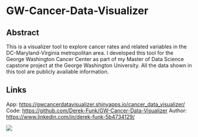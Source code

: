 # GW-Cancer-Data-Visualizer

## Abstract
This is a visualizer tool to explore cancer rates and related variables in the DC-Maryland-Virginia metropolitan area. I developed this tool for the George Washington Cancer Center as part of my Master of Data Science capstone project at the George Washington University. All the data shown in this tool are publicly available information.

## Links
App: https://gwcancerdatavisualizer.shinyapps.io/cancer_data_visualizer/
Code: https://github.com/Derek-Funk/GW-Cancer-Data-Visualizer
Author: https://www.linkedin.com/in/derek-funk-5b4734129/

![](gif_cancerDataVisualizer.gif)
